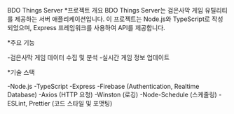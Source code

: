 BDO Things Server
*프로젝트 개요
BDO Things Server는 검은사막 게임 유틸리티를 제공하는 서버 애플리케이션입니다. 이 프로젝트는 Node.js와 TypeScript로 작성되었으며, Express 프레임워크를 사용하여 API를 제공합니다.

*주요 기능

-검은사막 게임 데이터 수집 및 분석
-실시간 게임 정보 업데이트

*기술 스택

-Node.js
-TypeScript
-Express
-Firebase (Authentication, Realtime Database)
-Axios (HTTP 요청)
-Winston (로깅)
-Node-Schedule (스케줄링)
-ESLint, Prettier (코드 스타일 및 포맷팅)
